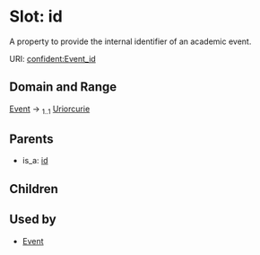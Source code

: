 
# Slot: id


A property to provide the internal identifier of an academic event.

URI: [confident:Event_id](https://raw.githubusercontent.com/TIBHannover/ConfIDent_schema/main/src/linkml/confident_schema.yaml#Event_id)


## Domain and Range

[Event](Event.md) &#8594;  <sub>1..1</sub> [Uriorcurie](types/Uriorcurie.md)

## Parents

 *  is_a: [id](id.md)

## Children


## Used by

 * [Event](Event.md)
